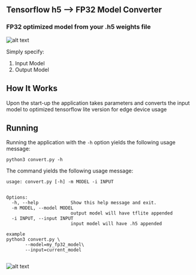 ## Tensorflow h5 --> FP32 Model Converter
### FP32 optimized model from your .h5 weights file
 
![alt text](https://github.com/vvagias/cnvrg_ai_library_extras/blob/main/tf_fp32_converter/tf_fp32_ailib.png?raw=true)
 
 
Simply specify: 

1. Input Model 
2. Output Model 

## How It Works

Upon the start-up the application takes parameters and converts the input model to optimized tensorflow lite version for edge device usage

## Running

Running the application with the `-h` option yields the following usage message:
```
python3 convert.py -h
```
The command yields the following usage message:
```
usage: convert.py [-h] -m MODEL -i INPUT
                                      

Options:
  -h, --help            Show this help message and exit.
  -m MODEL, --model MODEL
                        output model will have tflite appended
  -i INPUT, --input INPUT
                        input model will have .h5 appended
 
example 
python3 convert.py \
       --model=my_fp32_model\
       --input=current_model
       
 ```
 
  
 ![alt text](https://github.com/vvagias/cnvrg_ai_library_extras/blob/main/tf_fp32_converter/tf_fp32.png?raw=true)

